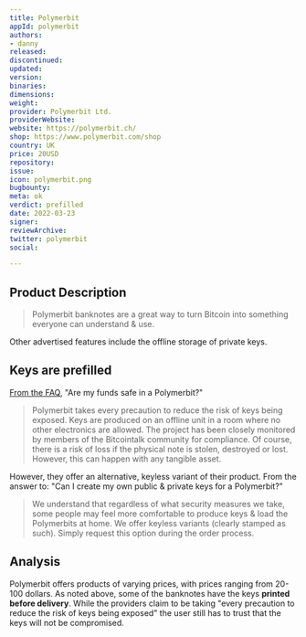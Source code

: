 ```yaml
---
title: Polymerbit
appId: polymerbit
authors:
- danny
released: 
discontinued: 
updated: 
version: 
binaries: 
dimensions: 
weight: 
provider: Polymerbit Ltd.
providerWebsite: 
website: https://polymerbit.ch/
shop: https://www.polymerbit.com/shop
country: UK
price: 20USD
repository: 
issue: 
icon: polymerbit.png
bugbounty: 
meta: ok
verdict: prefilled
date: 2022-03-23
signer: 
reviewArchive: 
twitter: polymerbit
social: 

---
```


## Product Description

> Polymerbit banknotes are a great way to turn Bitcoin into something everyone can understand & use.

Other advertised features include the offline storage of private keys. 

## Keys are prefilled

[From the FAQ](https://polymerbit.ch/#FAQ), "Are my funds safe in a Polymerbit?"

> Polymerbit takes every precaution to reduce the risk of keys being exposed. Keys are produced on an offline unit in a room where no other electronics are allowed. The project has been closely monitored by members of the Bitcointalk community for compliance. Of course, there is a risk of loss if the physical note is stolen, destroyed or lost. However, this can happen with any tangible asset.

However, they offer an alternative, keyless variant of their product. From the answer to: "Can I create my own public & private keys for a Polymerbit?"

> We understand that regardless of what security measures we take, some people may feel more comfortable to produce keys & load the Polymerbits at home. We offer keyless variants (clearly stamped as such). Simply request this option during the order process.

## Analysis

Polymerbit offers products of varying prices, with prices ranging from 20-100 dollars. As noted above, some of the banknotes have the keys **printed before delivery**. While the providers claim to be taking "every precaution to reduce the risk of keys being exposed" the user still has to trust that the keys will not be compromised. 